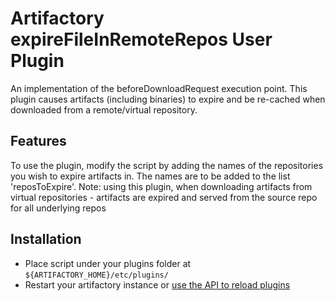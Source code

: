 Artifactory expireFileInRemoteRepos User Plugin
====================================================

An implementation of the beforeDownloadRequest execution point. This
plugin causes artifacts (including binaries) to expire and be re-cached when downloaded from a remote/virtual
repository.

## Features

To use the plugin, modify the script by adding the names of the repositories you wish to expire artifacts in. 
The names are to be added to the list 'reposToExpire'.
Note: using this plugin, when downloading artifacts from virtual repositories - artifacts are expired and served from 
the source repo for all underlying repos

## Installation

* Place script under your plugins folder at `${ARTIFACTORY_HOME}/etc/plugins/`
* Restart your artifactory instance or [use the API to reload plugins][1]



[1]:https://www.jfrog.com/confluence/display/RTF/User+Plugins#UserPlugins-ReloadingPlugins

